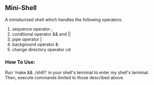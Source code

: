 ## Mini-Shell
A miniaturized shell which handles the following operators:

1) sequence operator ;
2) condtional operator && and ||
3) pipe operator |
4) background operator &
5) change directory operator cd

### How To Use:
Run 'make && ./sh61' in your shell's terminal to enter my shell's terminal. Then, execute commands limited to those described above.
